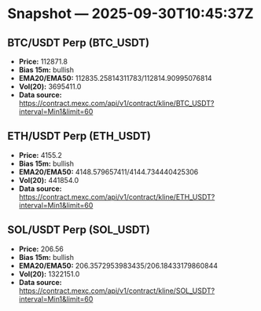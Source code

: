 # Snapshot — 2025-09-30T10:45:37Z

## BTC/USDT Perp (BTC_USDT)
- **Price:** 112871.8
- **Bias 15m:** bullish
- **EMA20/EMA50:** 112835.25814311783/112814.90995076814
- **Vol(20):** 3695411.0
- **Data source:** https://contract.mexc.com/api/v1/contract/kline/BTC_USDT?interval=Min1&limit=60

## ETH/USDT Perp (ETH_USDT)
- **Price:** 4155.2
- **Bias 15m:** bullish
- **EMA20/EMA50:** 4148.579657411/4144.734440425306
- **Vol(20):** 441854.0
- **Data source:** https://contract.mexc.com/api/v1/contract/kline/ETH_USDT?interval=Min1&limit=60

## SOL/USDT Perp (SOL_USDT)
- **Price:** 206.56
- **Bias 15m:** bullish
- **EMA20/EMA50:** 206.3572953983435/206.18433179860844
- **Vol(20):** 1322151.0
- **Data source:** https://contract.mexc.com/api/v1/contract/kline/SOL_USDT?interval=Min1&limit=60
